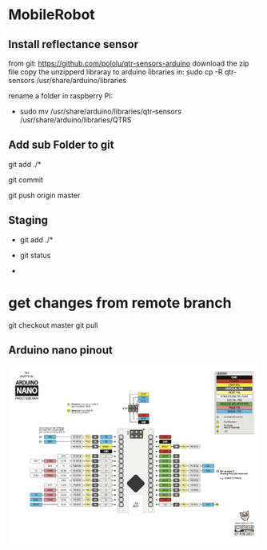 # MobileRobot

## Install reflectance sensor


from git: https://github.com/pololu/qtr-sensors-arduino
download the zip file
copy the unzipperd libraray to arduino libraries in:
sudo cp -R qtr-sensors  /usr/share/arduino/libraries

rename a folder in raspberry PI:

- sudo mv  /usr/share/arduino/libraries/qtr-sensors /usr/share/arduino/libraries/QTRS


## Add sub Folder to git

git add ./*

git commit

git push origin master



## Staging
* git add  ./*


* git status
* 


# get changes from remote branch
git checkout master
git pull



## Arduino nano pinout
![arduino nano](nanoPinout.png)




